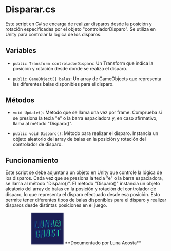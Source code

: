 # Disparar.cs

Este script en C# se encarga de realizar disparos desde la posición y rotación especificadas por el objeto "controladorDisparo". Se utiliza en Unity para controlar la lógica de los disparos.

## Variables

- `public Transform controladorDisparo`: Un Transform que indica la posición y rotación desde donde se realiza el disparo.

- `public GameObject[] balas`: Un array de GameObjects que representa las diferentes balas disponibles para el disparo.

## Métodos

- `void Update()`: Método que se llama una vez por frame. Comprueba si se presiona la tecla "e" o la barra espaciadora y, en caso afirmativo, llama al método "Disparo()".

- `public void Disparo()`: Método para realizar el disparo. Instancia un objeto aleatorio del array de balas en la posición y rotación del controlador de disparo.

## Funcionamiento

Este script se debe adjuntar a un objeto en Unity que controle la lógica de los disparos. Cada vez que se presiona la tecla "e" o la barra espaciadora, se llama al método "Disparo()". El método "Disparo()" instancia un objeto aleatorio del array de balas en la posición y rotación del controlador de disparo, lo que representa el disparo efectuado desde esa posición. Esto permite tener diferentes tipos de balas disponibles para el disparo y realizar disparos desde distintas posiciones en el juego.











<p align="center">
  <img src="/Imagenes/Logo_LunaGhost.png" alt="LunaGhost" width="100" height="100">
  **Documentado por Luna Acosta**
</p>